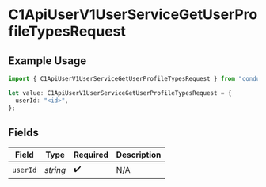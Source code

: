 # C1ApiUserV1UserServiceGetUserProfileTypesRequest

## Example Usage

```typescript
import { C1ApiUserV1UserServiceGetUserProfileTypesRequest } from "conductorone-sdk-typescript/sdk/models/operations";

let value: C1ApiUserV1UserServiceGetUserProfileTypesRequest = {
  userId: "<id>",
};
```

## Fields

| Field              | Type               | Required           | Description        |
| ------------------ | ------------------ | ------------------ | ------------------ |
| `userId`           | *string*           | :heavy_check_mark: | N/A                |